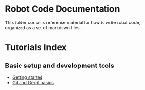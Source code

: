 # Robot Code Documentation
This folder contains reference material for how to write robot code, organized
as a set of markdown files.

# Tutorials Index

## Basic setup and development tools
* [Getting started](tutorials/getting-started.md)
* [Git and Gerrit basics](tutorials/git-and-gerrit-basics.md)
